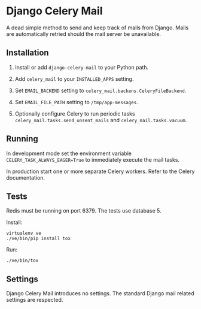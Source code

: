 # Django Celery Mail

A dead simple method to send and keep track of mails from Django. Mails are automatically
retried should the mail server be unavailable.

## Installation

1. Install or add `django-celery-mail` to your Python path.

2. Add `celery_mail` to your `INSTALLED_APPS` setting.

3. Set `EMAIL_BACKEND` setting to `celery_mail.backens.CeleryFileBackend`.

4. Set `EMAIL_FILE_PATH` setting to `/tmp/app-messages`.

5. Optionally configure Celery to run periodic tasks `celery_mail.tasks.send_unsent_mails`
   and `celery_mail.tasks.vacuum`.

## Running

In development mode set the environment variable `CELERY_TASK_ALWAYS_EAGER=True`
to immediately execute the mail tasks.

In production start one or more separate Celery workers. Refer to the Celery documentation.

## Tests

Redis must be running on port 6379. The tests use database 5.

Install:

    virtualenv ve
    ./ve/bin/pip install tox

Run:

    ./ve/bin/tox

## Settings

Django Celery Mail introduces no settings. The standard Django mail related settings are
respected.
